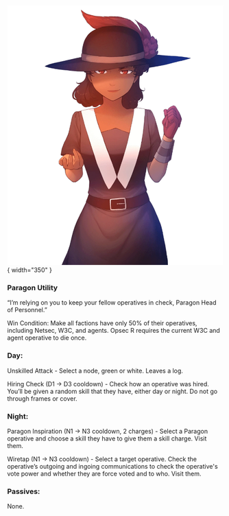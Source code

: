 ![paragonheadofpersonnel.png](Images/paragonheadofpersonnel.png){ width="350" }

### **Paragon Utility**

“I’m relying on you to keep your fellow operatives in check, Paragon Head of Personnel.”

Win Condition: Make all factions have only 50% of their operatives, including Netsec, W3C, and agents. Opsec R requires the current W3C and agent operative to die once.

### **Day:**

Unskilled Attack - Select a node, green or white. Leaves a log.

Hiring Check (D1 -> D3 cooldown) - Check how an operative was hired. You’ll be given a random skill that they have, either day or night. Do not go through frames or cover.

### **Night:**

Paragon Inspiration (N1 -> N3 cooldown, 2 charges) - Select a Paragon operative and choose a skill they have to give them a skill charge. Visit them.

Wiretap (N1 -> N3 cooldown) - Select a target operative. Check the operative’s outgoing and ingoing communications to check the operative's vote power and whether they are force voted and to who. Visit them.

### **Passives:**

None.